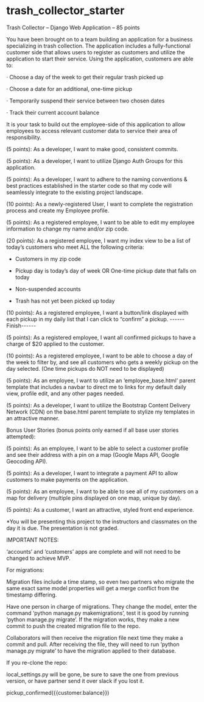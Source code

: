 # trash_collector_starter

Trash Collector – Django Web Application – 85 points

You have been brought on to a team building an application for a business specializing in trash collection. The application includes a fully-functional customer side that allows users to register as customers and utilize the application to start their service. Using the application, customers are able to:

· Choose a day of the week to get their regular trash picked up

· Choose a date for an additional, one-time pickup

· Temporarily suspend their service between two chosen dates

· Track their current account balance

It is your task to build out the employee-side of this application to allow employees to access relevant customer data to service their area of responsibility.

(5 points): As a developer, I want to make good, consistent commits.

(5 points): As a developer, I want to utilize Django Auth Groups for this application.

(5 points): As a developer, I want to adhere to the naming conventions & best practices established in the starter code so that my code will seamlessly integrate to the existing project landscape.

(10 points): As a newly-registered User, I want to complete the registration process and create my Employee profile.

(5 points): As a registered employee, I want to be able to edit my employee information to change my name and/or zip code.

(20 points): As a registered employee, I want my index view to be a list of today’s customers who meet ALL the following criteria:

- Customers in my zip code

- Pickup day is today’s day of week OR One-time pickup date that falls on today

- Non-suspended accounts

- Trash has not yet been picked up today

(10 points): As a registered employee, I want a button/link displayed with each pickup in my daily list that I can click to “confirm” a pickup. ------Finish------

(5 points): As a registered employee, I want all confirmed pickups to have a charge of $20 applied to the customer.

(10 points): As a registered employee, I want to be able to choose a day of the week to filter by, and see all customers who gets a weekly pickup on the day selected. (One time pickups do NOT need to be displayed)

(5 points): As an employee, I want to utilize an ‘employee_base.html’ parent template that includes a navbar to direct me to links for my default daily view, profile edit, and any other pages needed.

(5 points): As a developer, I want to utilize the Bootstrap Content Delivery Network (CDN) on the base.html parent template to stylize my templates in an attractive manner.

Bonus User Stories (bonus points only earned if all base user stories attempted):

(5 points): As an employee, I want to be able to select a customer profile and see their address with a pin on a map (Google Maps API, Google Geocoding API).

(5 points): As a developer, I want to integrate a payment API to allow customers to make payments on the application.

(5 points): As an employee, I want to be able to see all of my customers on a map for delivery (multiple pins displayed on one map, unique by day).

(5 points): As a customer, I want an attractive, styled front end experience.

*You will be presenting this project to the instructors and classmates on the day it is due. The presentation is not graded.

IMPORTANT NOTES:

‘accounts’ and ‘customers’ apps are complete and will not need to be changed to achieve MVP.

For migrations:

Migration files include a time stamp, so even two partners who migrate the same exact same model properties will get a merge conflict from the timestamp differing.

Have one person in charge of migrations. They change the model, enter the command ‘python manage.py makemigrations’, test it is good by running ‘python manage.py migrate’. If the migration works, they make a new commit to push the created migration file to the repo.

Collaborators will then receive the migration file next time they make a commit and pull. After receiving the file, they will need to run ‘python manage.py migrate’ to have the migration applied to their database.

If you re-clone the repo:

local_settings.py will be gone, be sure to save the one from previous version, or have partner send it over slack if you lost it.

  <!--
{% extends 'employees\employee_base.html' %}

{% block title %} Employee Home {% endblock %}

{% block header %} Employee Portal {% endblock %}

{% block content %}
  {% if user.is_authenticated %}
        Hello {{ logged_in_employee.name }}!<br />
        Address: {{ logged_in_employee.address }} {{logged_in_employee.zip_code }}<br />
  Current balance: $ {{ logged_in_employee.balance }}.00
        <br />
        <br />
        {% if today > logged_in_employee.suspend_start and today < logged_in_employee.suspend_end %}
          Your pickups are suspended until {{ logged_in_employee.suspend_end }}

        {% endif %}

  {% else %}
    <p>You are at the employee index, but you are not logged in.</p>
    <a href="{% url 'login' %}">Log In</a>
    <a href="{% url 'accounts:register' %}">Sign Up</a>
  {% endif %}
{% endblock %}
-->

<!--

{% extends 'base.html' %}

{% block title %}{% block header %} Employee Home {% endblock %}{% endblock %}

{% block content %}
  {% if user.is_authenticated %}
    Hello Employee {{ user.username }}!
  {% else %}
    <p>You are at the employee index, but you are not logged in.</p>
    <a href="{% url 'login' %}">Log In</a>
    <a href="{% url 'accounts:register' %}">Sign Up</a>
  {% endif %}
{% endblock %}

-->

pickup_confirmed({{customer.balance}})